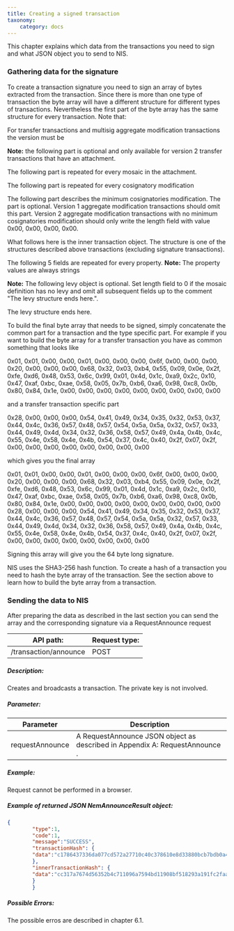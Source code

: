 ```yaml
---
title: Creating a signed transaction
taxonomy:
    category: docs
---
```


 
This chapter explains which data from the transactions you need to sign and what JSON object you to send to NIS.

 
### Gathering data for the signature 
To create a transaction signature you need to sign an array of bytes extracted from the transaction. Since there is more than one type of transaction the byte array will have a different structure for different types of transactions. Nevertheless the first part of the byte array has the same structure for every transaction. Note that:

 


 
 For transfer transactions and multisig aggregate modification transactions the version must be 

 
**Note:** the following part is optional and only available for version 2 transfer transactions that have an attachment.

 
The following part is repeated for every mosaic in the attachment.

 
The following part is repeated for every cosignatory modification

 
The following part describes the minimum cosignatories modification. The part is optional. Version 1 aggregate modification transactions should omit this part. Version 2 aggregate modification transactions with no minimum cosignatories modification should only write the length field with value 0x00, 0x00, 0x00, 0x00.

 
What follows here is the inner transaction object. The structure is one of the structures described above transactions (excluding signature transactions).

 
The following 5 fields are repeated for every property. **Note:** The property values are always strings

 
**Note:** The following levy object is optional. Set length field to 0 if the mosaic definition has no levy and omit all subsequent fields up to the comment "The levy structure ends here.".

 
The levy structure ends here.

 
To build the final byte array that needs to be signed, simply concatenate the common part for a transaction and the type specific part. For example if you want to build the byte array for a transfer transaction you have as common something that looks like

 
0x01, 0x01, 0x00, 0x00, 0x01, 0x00, 0x00, 0x00, 0x6f, 0x00, 0x00, 0x00, 0x20, 0x00, 0x00, 0x00, 0x68, 0x32, 0x03, 0xb4, 0x55, 0x09, 0x0e, 0x2f, 0xfe, 0xd6, 0x48, 0x53, 0x6c, 0x99, 0x01, 0x4d, 0x1c, 0xa9, 0x2c, 0x10, 0x47, 0xaf, 0xbc, 0xae, 0x58, 0x05, 0x7b, 0xb6, 0xa6, 0x98, 0xc8, 0x0b, 0x80, 0x84, 0x1e, 0x00, 0x00, 0x00, 0x00, 0x00, 0x00, 0x00, 0x00, 0x00

 
and a transfer transaction specific part

 
0x28, 0x00, 0x00, 0x00, 0x54, 0x41, 0x49, 0x34, 0x35, 0x32, 0x53, 0x37, 0x44, 0x4c, 0x36, 0x57, 0x48, 0x57, 0x54, 0x5a, 0x5a, 0x32, 0x57, 0x33, 0x44, 0x49, 0x4d, 0x34, 0x32, 0x36, 0x58, 0x57, 0x49, 0x4a, 0x4b, 0x4c, 0x55, 0x4e, 0x58, 0x4e, 0x4b, 0x54, 0x37, 0x4c, 0x40, 0x2f, 0x07, 0x2f, 0x00, 0x00, 0x00, 0x00, 0x00, 0x00, 0x00, 0x00

 
which gives you the final array

 
0x01, 0x01, 0x00, 0x00, 0x01, 0x00, 0x00, 0x00, 0x6f, 0x00, 0x00, 0x00, 0x20, 0x00, 0x00, 0x00, 0x68, 0x32, 0x03, 0xb4, 0x55, 0x09, 0x0e, 0x2f, 0xfe, 0xd6, 0x48, 0x53, 0x6c, 0x99, 0x01, 0x4d, 0x1c, 0xa9, 0x2c, 0x10, 0x47, 0xaf, 0xbc, 0xae, 0x58, 0x05, 0x7b, 0xb6, 0xa6, 0x98, 0xc8, 0x0b, 0x80, 0x84, 0x1e, 0x00, 0x00, 0x00, 0x00, 0x00, 0x00, 0x00, 0x00, 0x00 0x28, 0x00, 0x00, 0x00, 0x54, 0x41, 0x49, 0x34, 0x35, 0x32, 0x53, 0x37, 0x44, 0x4c, 0x36, 0x57, 0x48, 0x57, 0x54, 0x5a, 0x5a, 0x32, 0x57, 0x33, 0x44, 0x49, 0x4d, 0x34, 0x32, 0x36, 0x58, 0x57, 0x49, 0x4a, 0x4b, 0x4c, 0x55, 0x4e, 0x58, 0x4e, 0x4b, 0x54, 0x37, 0x4c, 0x40, 0x2f, 0x07, 0x2f, 0x00, 0x00, 0x00, 0x00, 0x00, 0x00, 0x00, 0x00

 
Signing this array will give you the 64 byte long signature.

 
NIS uses the SHA3-256 hash function. To create a hash of a transaction you need to hash the byte array of the transaction. See the section above to learn how to build the byte array from a transaction.

 
### Sending the data to NIS 
After preparing the data as described in the last section you can send the array and the corresponding signature via a RequestAnnounce request

 
| API path: | Request type:  |
|------|------|
| /transaction/announce | POST|

 
##### Description: 
Creates and broadcasts a transaction. The private key is not involved.

 
##### Parameter: 

| Parameter | Description |
|------|------|
|  requestAnnounce   |  A RequestAnnounce JSON object as described in Appendix A: RequestAnnounce .    |

 
##### Example: 
Request cannot be performed in a browser.

 
##### Example of returned JSON NemAnnounceResult object: 
```json
{
        "type":1,
        "code":1,
        "message":"SUCCESS",
        "transactionHash": {
        "data":"c1786437336da077cd572a27710c40c378610e8d33880bcb7bdb0a42e3d35586"
        },
        "innerTransactionHash": {
        "data":"cc317a7674d56352b4c711096a7594bd11908bf518293a191fc2faa12eac0fbb"
        }
        }
``` 
##### Possible Errors: 
The possible erros are described in chapter 6.1.

 
